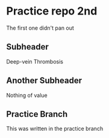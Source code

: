 # Practice repo 2nd

The first one didn't pan out 

## Subheader 

Deep-vein  Thrombosis

## Another Subheader

Nothing of value

## Practice Branch

This was written in the practice branch 

